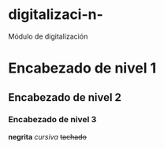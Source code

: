 # digitalizaci-n-
Módulo de digitalización 
# Encabezado de nivel 1
   ## Encabezado de nivel 2
   ### Encabezado de nivel 3
**negrita**
*cursiva*
~~tachado~~
